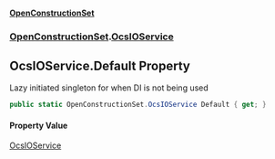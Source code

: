 #### [OpenConstructionSet](index.md 'index')
### [OpenConstructionSet](index.md#OpenConstructionSet 'OpenConstructionSet').[OcsIOService](UgUMQOJatpjEs0nJNw+3_w.md 'OpenConstructionSet.OcsIOService')
## OcsIOService.Default Property
Lazy initiated singleton for when DI is not being used  
```csharp
public static OpenConstructionSet.OcsIOService Default { get; }
```
#### Property Value
[OcsIOService](UgUMQOJatpjEs0nJNw+3_w.md 'OpenConstructionSet.OcsIOService')
